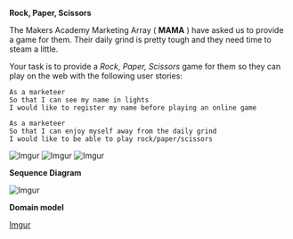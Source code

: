 **Rock, Paper, Scissors**

The Makers Academy Marketing Array ( **MAMA** ) have asked us to provide a game for them. Their daily grind is pretty tough and they need time to steam a little.

Your task is to provide a _Rock, Paper, Scissors_ game for them so they can play on the web with the following user stories:

```
As a marketeer
So that I can see my name in lights
I would like to register my name before playing an online game

As a marketeer
So that I can enjoy myself away from the daily grind
I would like to be able to play rock/paper/scissors
```
![Imgur](https://i.imgur.com/A4ormi5b.png)
![Imgur](https://i.imgur.com/XaK1afzb.png)
![Imgur](https://i.imgur.com/x37MxNnb.png)

**Sequence Diagram**

![Imgur](https://i.imgur.com/IIyx8xE.png)


**Domain model**

[Imgur](https://i.imgur.com/kDoDkej.png)
